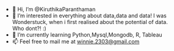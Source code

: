 - 👋 Hi, I’m @KiruthikaParanthaman 
- 👀 I’m interested in everything about data,data and data! I was Wonderstuck, when i first realised about the potential of data.        
                        Who dont?! :)
- 🌱 I’m currently learning Python,Mysql,Mongodb, R, Tableau
- 📫 Feel free to mail me at winnie.2303@gmail.com

<!---
KiruthikaParanthaman/KiruthikaParanthaman is a ✨ special ✨ repository because its `README.md` (this file) appears on your GitHub profile.
You can click the Preview link to take a look at your changes.
--->

